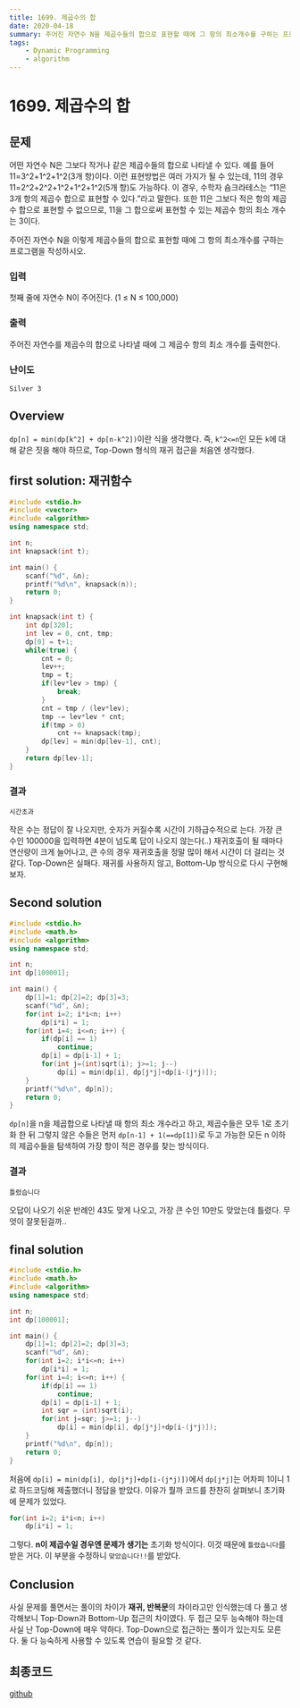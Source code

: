 ```yaml
---
title: 1699. 제곱수의 합
date: 2020-04-18
summary: 주어진 자연수 N을 제곱수들의 합으로 표현할 때에 그 항의 최소개수를 구하는 프로그램을 작성하시오.
tags:
    - Dynamic Programming
    - algorithm
---
```

# 1699. 제곱수의 합
## 문제

어떤 자연수 N은 그보다 작거나 같은 제곱수들의 합으로 나타낼 수 있다. 예를 들어 11=3^2+1^2+1^2(3개 항)이다. 이런 표현방법은 여러 가지가 될 수 있는데, 11의 경우 11=2^2+2^2+1^2+1^2+1^2(5개 항)도 가능하다. 이 경우, 수학자 숌크라테스는 “11은 3개 항의 제곱수 합으로 표현할 수 있다.”라고 말한다. 또한 11은 그보다 적은 항의 제곱수 합으로 표현할 수 없으므로, 11을 그 합으로써 표현할 수 있는 제곱수 항의 최소 개수는 3이다.

주어진 자연수 N을 이렇게 제곱수들의 합으로 표현할 때에 그 항의 최소개수를 구하는 프로그램을 작성하시오.

### 입력

첫째 줄에 자연수 N이 주어진다. (1 ≤ N ≤ 100,000)

### 출력

주어진 자연수를 제곱수의 합으로 나타낼 때에 그 제곱수 항의 최소 개수를 출력한다.

### 난이도

`Silver 3`

## Overview

`dp[n] = min(dp[k^2] + dp[n-k^2])`이란 식을 생각했다. 즉, `k^2<=n`인 모든 `k`에 대해 같은 짓을 해야 하므로, Top-Down 형식의 재귀 접근을 처음엔 생각했다.

## first solution: 재귀함수
```cpp
#include <stdio.h>
#include <vector>
#include <algorithm>
using namespace std;

int n;
int knapsack(int t);

int main() {
    scanf("%d", &n);
    printf("%d\n", knapsack(n));
    return 0;
}

int knapsack(int t) {
    int dp[320];
    int lev = 0, cnt, tmp;
    dp[0] = t+1;
    while(true) {
        cnt = 0;
        lev++;
        tmp = t;
        if(lev*lev > tmp) {
            break;
        }
        cnt = tmp / (lev*lev);
        tmp -= lev*lev * cnt;
        if(tmp > 0)
            cnt += knapsack(tmp);
        dp[lev] = min(dp[lev-1], cnt);
    }
    return dp[lev-1];
}
```
### 결과

`시간초과`

작은 수는 정답이 잘 나오지만, 숫자가 커질수록 시간이 기하급수적으로 는다. 가장 큰 수인 100000을 입력하면 4분이 넘도록 답이 나오지 않는다(..) 재귀호출이 될 때마다 연산량이 크게 늘어나고, 큰 수의 경우 재귀호출을 정말 많이 해서 시간이 더 걸리는 것 같다. Top-Down은 실패다. 재귀를 사용하지 않고, Bottom-Up 방식으로 다시 구현해보자.

## Second solution
```cpp
#include <stdio.h>
#include <math.h>
#include <algorithm>
using namespace std;

int n;
int dp[100001];

int main() {
    dp[1]=1; dp[2]=2; dp[3]=3;
    scanf("%d", &n);
    for(int i=2; i*i<n; i++)
        dp[i*i] = 1;
    for(int i=4; i<=n; i++) {
        if(dp[i] == 1)
            continue;
        dp[i] = dp[i-1] + 1;
        for(int j=(int)sqrt(i); j>=1; j--)
            dp[i] = min(dp[i], dp[j*j]+dp[i-(j*j)]);
    }
    printf("%d\n", dp[n]);
    return 0;
}
```
`dp[n]`을 n을 제곱합으로 나타낼 때 항의 최소 개수라고 하고, 제곱수들은 모두 1로 초기화 한 뒤 그렇지 않은 수들은 먼저 `dp[n-1] + 1(==dp[1])`로 두고 가능한 모든 n 이하의 제곱수들을 탐색하여 가장 항이 적은 경우를 찾는 방식이다.

### 결과

`틀렸습니다`

오답이 나오기 쉬운 반례인 43도 맞게 나오고, 가장 큰 수인 10만도 맞았는데 틀렸다. 무엇이 잘못된걸까..

## final solution
```cpp
#include <stdio.h>
#include <math.h>
#include <algorithm>
using namespace std;

int n;
int dp[100001];

int main() {
    dp[1]=1; dp[2]=2; dp[3]=3;
    scanf("%d", &n);
    for(int i=2; i*i<=n; i++)
        dp[i*i] = 1;
    for(int i=4; i<=n; i++) {
        if(dp[i] == 1)
            continue;
        dp[i] = dp[i-1] + 1;
        int sqr = (int)sqrt(i);
        for(int j=sqr; j>=1; j--)
            dp[i] = min(dp[i], dp[j*j]+dp[i-(j*j)]);
    }
    printf("%d\n", dp[n]);
    return 0;
}
```
처음에 `dp[i] = min(dp[i], dp[j*j]+dp[i-(j*j)])`에서 `dp[j*j]`는 어차피 1이니 1로 하드코딩해 제출했더니 정답을 받았다. 이유가 뭘까 코드를 찬찬히 살펴보니 초기화에 문제가 있었다.
```cpp
for(int i=2; i*i<n; i++)
    dp[i*i] = 1;
```
그렇다. **n이 제곱수일 경우엔 문제가 생기는** 초기화 방식이다. 이것 때문에 `틀렸습니다`를 받은 거다. 이 부분을 수정하니 `맞았습니다!!`를 받았다.

## Conclusion

사실 문제를 풀면서는 풀이의 차이가 **재귀, 반복문**의 차이라고만 인식했는데 다 풀고 생각해보니 Top-Down과 Bottom-Up 접근의 차이였다. 두 접근 모두 능숙해야 하는데 사실 난 Top-Down에 매우 약하다. Top-Down으로 접근하는 풀이가 있는지도 모른다. 둘 다 능숙하게 사용할 수 있도록 연습이 필요할 것 같다.

## 최종코드

[github](https://github.com/shinjawkwang/bojPractice/blob/master/dynamic_programming/1699.cpp)